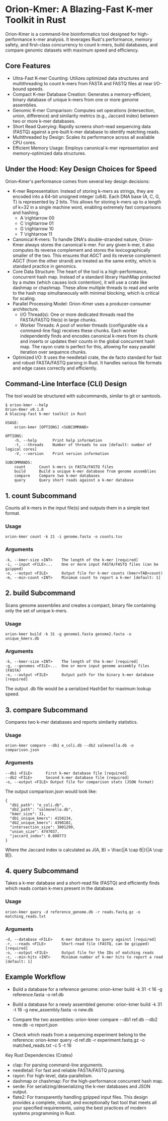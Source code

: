 # Orion-Kmer: A Blazing-Fast K-mer Toolkit in Rust
Orion-Kmer is a command-line bioinformatics tool designed for high-performance k-mer analysis. It leverages Rust's performance, memory safety, and first-class concurrency to count k-mers, build databases, and compare genomic datasets with maximum speed and efficiency.
## Core Features
 * Ultra-Fast K-mer Counting: Utilizes optimized data structures and multithreading to count k-mers from FASTA and FASTQ files at near I/O-bound speeds.
 * Compact K-mer Database Creation: Generates a memory-efficient, binary database of unique k-mers from one or more genome assemblies.
 * Genomic K-mer Comparison: Computes set operations (intersection, union, difference) and similarity metrics (e.g., Jaccard index) between two or more k-mer databases.
 * Short Read Querying: Rapidly screens short-read sequencing data (FASTQ) against a pre-built k-mer database to identify matching reads.
 * Multithreaded by Design: Scales its performance across all available CPU cores.
 * Efficient Memory Usage: Employs canonical k-mer representation and memory-optimized data structures.
## Under the Hood: Key Design Choices for Speed
Orion-Kmer's performance comes from several key design decisions:
 * K-mer Representation: Instead of storing k-mers as strings, they are encoded into a 64-bit unsigned integer (u64). Each DNA base (A, C, G, T) is represented by 2 bits. This allows for storing k-mers up to a length of k=32 in a single machine word, enabling extremely fast comparisons and hashing.
   * A \\rightarrow 00
   * C \\rightarrow 01
   * G \\rightarrow 10
   * T \\rightarrow 11
 * Canonical K-mers: To handle DNA's double-stranded nature, Orion-Kmer always stores the canonical k-mer. For any given k-mer, it also computes its reverse complement and stores the lexicographically smaller of the two. This ensures that AGCT and its reverse complement AGCT (from the other strand) are treated as the same entity, which is standard practice in genomics.
 * Core Data Structure: The heart of the tool is a high-performance, concurrent hash map. Instead of a standard library HashMap protected by a mutex (which causes lock contention), it will use a crate like dashmap or chashmap. These allow multiple threads to read and write to the hash map simultaneously with minimal blocking, which is critical for scaling.
 * Parallel Processing Model: Orion-Kmer uses a producer-consumer architecture.
   * I/O Thread(s): One or more dedicated threads read the FASTA/FASTQ file(s) in large chunks.
   * Worker Threads: A pool of worker threads (configurable via a command-line flag) receives these chunks. Each worker independently finds and encodes canonical k-mers from its chunk and inserts or updates their counts in the global concurrent hash map. The rayon crate is perfect for this, allowing for easy parallel iteration over sequence chunks.
 * Optimized I/O: It uses the needletail crate, the de facto standard for fast and robust FASTA/FASTQ parsing in Rust. It handles various file formats and edge cases correctly and efficiently.
## Command-Line Interface (CLI) Design
The tool would be structured with subcommands, similar to git or samtools.
```
$ orion-kmer --help
Orion-Kmer v0.1.0
A blazing-fast k-mer toolkit in Rust

USAGE:
    orion-kmer [OPTIONS] <SUBCOMMAND>

OPTIONS:
    -h, --help       Print help information
    -t, --threads    Number of threads to use [default: number of logical cores]
    -V, --version    Print version information

SUBCOMMANDS:
    count      Count k-mers in FASTA/FASTQ files
    build      Build a unique k-mer database from genome assemblies
    compare    Compare two k-mer databases
    query      Query short reads against a k-mer database
```

## 1. count Subcommand
Counts all k-mers in the input file(s) and outputs them in a simple text format.
### Usage
```
orion-kmer count -k 21 -i genome.fasta -o counts.tsv
```
### Arguments
```
-k, --kmer-size <INT>    The length of the k-mer [required]
-i, --input <FILE>...    One or more input FASTA/FASTQ files (can be gzipped)
-o, --output <FILE>      Output file for k-mer counts (kmer<TAB>count)
-m, --min-count <INT>    Minimum count to report a k-mer [default: 1]
```
## 2. build Subcommand
Scans genome assemblies and creates a compact, binary file containing only the set of unique k-mers.
### Usage
```
orion-kmer build -k 31 -g genome1.fasta genome2.fasta -o unique_kmers.db
```
### Arguments
```
-k, --kmer-size <INT>    The length of the k-mer [required]
-g, --genomes <FILE>...  One or more input genome assembly files (FASTA)
-o, --output <FILE>      Output path for the binary k-mer database [required]
```
The output .db file would be a serialized HashSet<u64> for maximum lookup speed.
## 3. compare Subcommand
Compares two k-mer databases and reports similarity statistics.
### Usage
```
orion-kmer compare --db1 e_coli.db --db2 salmonella.db -o comparison.json
```
### Arguments
```
--db1 <FILE>      First k-mer database file [required]
--db2 <FILE>      Second k-mer database file [required]
-o, --output <FILE> Output file for comparison stats (JSON format)
```
The output comparison.json would look like:
```
{
  "db1_path": "e_coli.db",
  "db2_path": "salmonella.db",
  "kmer_size": 31,
  "db1_unique_kmers": 4150234,
  "db2_unique_kmers": 4398102,
  "intersection_size": 3801299,
  "union_size": 4747037,
  "jaccard_index": 0.800773
}
```
Where the Jaccard index is calculated as J(A, B) = \\frac{|A \\cap B|}{|A \\cup B|}.
## 4. query Subcommand
Takes a k-mer database and a short-read file (FASTQ) and efficiently finds which reads contain k-mers present in the database.
### Usage
```
orion-kmer query -d reference_genome.db -r reads.fastq.gz -o matching_reads.txt
```
### Arguments
```
-d, --database <FILE>    K-mer database to query against [required]
-r, --reads <FILE>       Short-read file (FASTQ, can be gzipped) [required]
-o, --output <FILE>      Output file for the IDs of matching reads
-c, --min-hits <INT>     Minimum number of k-mer hits to report a read [default: 1]
```
## Example Workflow
 * Build a database for a reference genome:
   orion-kmer build -k 31 -t 16 -g reference.fasta -o ref.db

 * Build a database for a newly assembled genome:
   orion-kmer build -k 31 -t 16 -g new_assembly.fasta -o new.db

 * Compare the two assemblies:
   orion-kmer compare --db1 ref.db --db2 new.db -o report.json

 * Check which reads from a sequencing experiment belong to the reference:
   orion-kmer query -d ref.db -r experiment.fastq.gz -o matched_reads.txt -c 5 -t 16

Key Rust Dependencies (Crates)
 * clap: For parsing command-line arguments.
 * needletail: For fast and reliable FASTA/FASTQ parsing.
 * rayon: For high-level, data-parallelism.
 * dashmap or chashmap: For the high-performance concurrent hash map.
 * serde: For serializing/deserializing the k-mer databases and JSON output.
 * flate2: For transparently handling gzipped input files.
This design provides a complete, robust, and exceptionally fast tool that meets all your specified requirements, using the best practices of modern systems programming in Rust.
